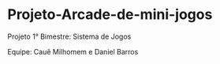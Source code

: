 # Projeto-Arcade-de-mini-jogos
Projeto 1° Bimestre: Sistema de Jogos

Equipe: Cauê Milhomem e Daniel Barros
